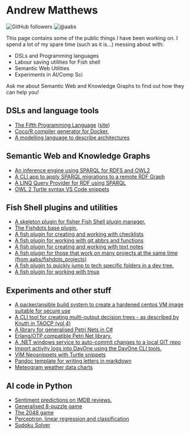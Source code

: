 # Andrew Matthews 
![GitHub followers](https://img.shields.io/github/followers/aabs?style=social)  ![@aabs](https://img.shields.io/twitter/follow/aabs?style=social)

This page contains some of the public things I have been working on.
I spend a lot of my spare time (such as it is...) messing about with: 

- DSLs and Programming languages
- Labour saving utilities for Fish shell
- Semantic Web Utilities
- Experiments in AI/Comp Sci

Ask me about Semantic Web and Knowledge Graphs to find out how they can help you! 

<!-- ![GitHub User's stars](https://img.shields.io/github/stars/aabs?style=social)-->

## DSLs and language tools
- [The Fifth Programming Language](https://github.com/aabs/fifthlang) ([site](https://fifthlang.org))
- [Coco/R compiler generator for Docker.](https://github.com/aabs/cocor-build-tools)
- [A modelling language to describe architectures](https://github.com/aabs/March)

## Semantic Web and Knowledge Graphs
- [An inference engine using SPARQL for RDFS and OWL2](https://github.com/aabs/inference-engine)
- [A CLI app to apply SPARQL migrations to a remote RDF Graph](https://github.com/aabs/Sparql.Migrator)
- [A LINQ Query Provider for RDF using SPARQL](https://github.com/aabs/LinqToRdf)
- [OWL 2 Turtle syntax VS Code snippets](https://github.com/aabs/vscode-snippets)

## Fish Shell plugins and utilities
- [A skeleton plugin for fisher Fish Shell plugin manager.](https://github.com/aabs/fisher-plugin)
- [The Fishdots base plugin.](https://github.com/aabs/fishdots2)
- [A fish plugin for creating and working with checklists](https://github.com/aabs/fish_checklists)
- [A fish plugin for working with git abbrs and functions](https://github.com/aabs/fish_git)
- [A fish plugin for creating and working with text notes](https://github.com/aabs/fish_notes)
- [A fish plugin for those that work on many projects at the same time (from aabs/fishdots_projects)](https://github.com/aabs/fish_projects)
- [A fish plugin to quickly jump to tech specific folders in a dev tree.](https://github.com/aabs/fish_tech)
- [A fish plugin for working with tmux](https://github.com/aabs/fish_tmux)

## Experiments and other stuff
- [A packer/ansible build system to create a hardened centos VM image suitable for secure use](https://github.com/aabs/centos-base)
- [A CLI tool for creating multi-output decision trees - as described by Knuth in TAOCP (vol 4)](https://github.com/aabs/DecisionTree)
- [A library for generalised Petri Nets in C#](https://github.com/aabs/PetriNets)
- [Erlang/OTP compatible Petri Net library.](https://github.com/aabs/gen_pn)
- [A .NET windows service to auto-commit changes to a local GIT repo](https://github.com/aabs/NBake)
- [Import activity logs into DayOne using the DayOne CLI tools.](https://github.com/aabs/nday)
- [VIM Neosnippets with Turtle snippets](https://github.com/aabs/neosnippet-snippets)
- [Pandoc template for writing letters in markdown](https://github.com/aabs/pandoc-letter)
- [Meteogram weather data charts](https://github.com/aabs/meteogram)

## AI code in Python

- [Sentiment predictions on IMDB reviews.](https://github.com/aabs/edx-ai-week11-project)
- [Generalised 8-puzzle game](https://github.com/aabs/edx-ai-week2-project)
- [The 2048 game](https://github.com/aabs/edx-ai-week4-project)
- [Perceptron, linear regression and classification](https://github.com/aabs/edx-ai-week7-project)
- [Sudoku Solver](https://github.com/aabs/edx-ai-week9-project)
